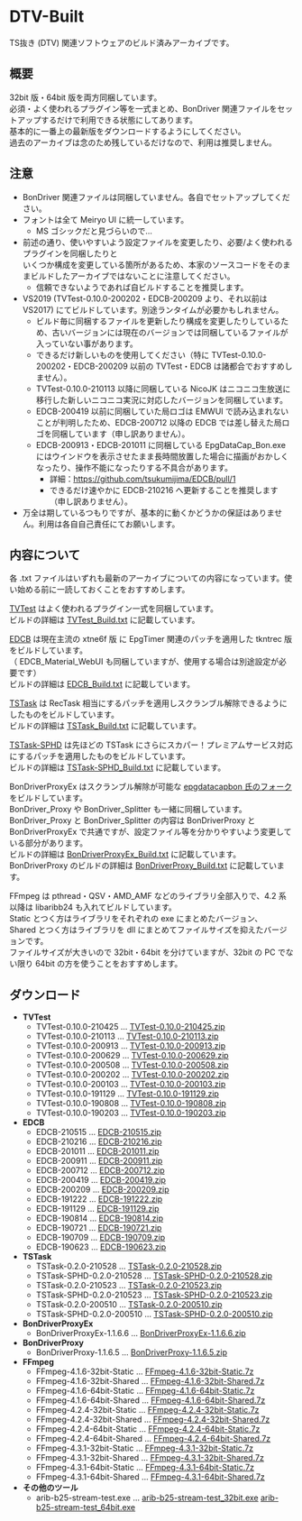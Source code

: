 # DTV-Built
TS抜き (DTV) 関連ソフトウェアのビルド済みアーカイブです。

## 概要
32bit 版・64bit 版を両方同梱しています。  
必須・よく使われるプラグイン等を一式まとめ、BonDriver 関連ファイルをセットアップするだけで利用できる状態にしてあります。  
基本的に一番上の最新版をダウンロードするようにしてください。  
過去のアーカイブは念のため残しているだけなので、利用は推奨しません。

## 注意
- BonDriver 関連ファイルは同梱していません。各自でセットアップしてください。  
- フォントは全て Meiryo UI に統一しています。
  - MS ゴシックだと見づらいので…  
- 前述の通り、使いやすいよう設定ファイルを変更したり、必要/よく使われるプラグインを同梱したりと  
  いくつか構成を変更している箇所があるため、本家のソースコードをそのままビルドしたアーカイブではないことに注意してください。
  - 信頼できないようであれば自ビルドすることを推奨します。
- VS2019 (TVTest-0.10.0-200202・EDCB-200209 より、それ以前は VS2017) にてビルドしています。別途ランタイムが必要かもしれません。
  - ビルド毎に同梱するファイルを更新したり構成を変更したりしているため、古いバージョンには現在のバージョンでは同梱しているファイルが入っていない事があります。  
  - できるだけ新しいものを使用してください（特に TVTest-0.10.0-200202・EDCB-200209 以前の TVTest・EDCB は諸都合でおすすめしません）。
  - TVTest-0.10.0-210113 以降に同梱している NicoJK はニコニコ生放送に移行した新しいニコニコ実況に対応したバージョンを同梱しています。
  - EDCB-200419 以前に同梱していた局ロゴは EMWUI で読み込まれないことが判明したため、EDCB-200712 以降の EDCB では差し替えた局ロゴを同梱しています（申し訳ありません）。
  - EDCB-200913・EDCB-201011 に同梱している EpgDataCap_Bon.exe にはウインドウを表示させたまま長時間放置した場合に描画がおかしくなったり、操作不能になったりする不具合があります。
    - 詳細：https://github.com/tsukumijima/EDCB/pull/1
    - できるだけ速やかに EDCB-210216 へ更新することを推奨します（申し訳ありません）。
- 万全は期しているつもりですが、基本的に動くかどうかの保証はありません。利用は各自自己責任にてお願いします。  

## 内容について
各 .txt ファイルはいずれも最新のアーカイブについての内容になっています。使い始める前に一読しておくことをおすすめします。

[TVTest](https://github.com/tsukumijima/TVTest) はよく使われるプラグイン一式を同梱しています。  
ビルドの詳細は [TVTest_Build.txt](https://github.com/tsukumijima/DTV-Built/blob/master/TVTest_Build.txt) に記載しています。

[EDCB](https://github.com/tsukumijima/EDCB) は現在主流の xtne6f 版 に EpgTimer 関連のパッチを適用した tkntrec 版をビルドしています。  
（ EDCB_Material_WebUI も同梱していますが、使用する場合は別途設定が必要です）  
ビルドの詳細は [EDCB_Build.txt](https://github.com/tsukumijima/DTV-Built/blob/master/EDCB_Build.txt) に記載しています。

[TSTask](https://github.com/tsukumijima/TSTask) は RecTask 相当にするパッチを適用しスクランブル解除できるようにしたものをビルドしています。  
ビルドの詳細は [TSTask_Build.txt](https://github.com/tsukumijima/DTV-Built/blob/master/TSTask_Build.txt) に記載しています。

[TSTask-SPHD](https://github.com/tsukumijima/TSTask/tree/SPHD) は先ほどの TSTask にさらにスカパー！プレミアムサービス対応にするパッチを適用したものをビルドしています。  
ビルドの詳細は [TSTask-SPHD_Build.txt](https://github.com/tsukumijima/DTV-Built/blob/master/TSTask-SPHD_Build.txt) に記載しています。

BonDriverProxyEx はスクランブル解除が可能な [epgdatacapbon 氏のフォーク](https://github.com/epgdatacapbon/BonDriverProxyEx/tree/decode)をビルドしています。  
BonDriver_Proxy や BonDriver_Splitter も一緒に同梱しています。    
BonDriver_Proxy と BonDriver_Splitter の内容は BonDriverProxy と BonDriverProxyEx で共通ですが、設定ファイル等を分かりやすいよう変更している部分があります。  
ビルドの詳細は [BonDriverProxyEx_Build.txt](https://github.com/tsukumijima/DTV-Built/blob/master/BonDriverProxyEx_Build.txt) に記載しています。  
BonDriverProxy のビルドの詳細は [BonDriverProxy_Build.txt](https://github.com/tsukumijima/DTV-Built/blob/master/BonDriverProxy_Build.txt) に記載しています。

FFmpeg は pthread・QSV・AMD_AMF などのライブラリ全部入りで、4.2 系以降は libaribb24 も入れてビルドしています。  
Static とつく方はライブラリをそれぞれの exe にまとめたバージョン、  
Shared とつく方はライブラリを dll にまとめてファイルサイズを抑えたバージョンです。   
ファイルサイズが大きいので 32bit・64bit を分けていますが、32bit の PC でない限り 64bit の方を使うことをおすすめします。

## ダウンロード
 - **TVTest**
   - TVTest-0.10.0-210425 … [TVTest-0.10.0-210425.zip](https://github.com/tsukumijima/DTV-Built/raw/master/TVTest-0.10.0-210425.zip)
   - TVTest-0.10.0-210113 … [TVTest-0.10.0-210113.zip](https://github.com/tsukumijima/DTV-Built/raw/master/TVTest-0.10.0-210113.zip)
   - TVTest-0.10.0-200913 … [TVTest-0.10.0-200913.zip](https://github.com/tsukumijima/DTV-Built/raw/master/TVTest-0.10.0-200913.zip)
   - TVTest-0.10.0-200629 … [TVTest-0.10.0-200629.zip](https://github.com/tsukumijima/DTV-Built/raw/master/TVTest-0.10.0-200629.zip)
   - TVTest-0.10.0-200508 … [TVTest-0.10.0-200508.zip](https://github.com/tsukumijima/DTV-Built/raw/master/TVTest-0.10.0-200508.zip)
   - TVTest-0.10.0-200202 … [TVTest-0.10.0-200202.zip](https://github.com/tsukumijima/DTV-Built/raw/master/TVTest-0.10.0-200202.zip)
   - TVTest-0.10.0-200103 … [TVTest-0.10.0-200103.zip](https://github.com/tsukumijima/DTV-Built/raw/master/TVTest-0.10.0-200103.zip)
   - TVTest-0.10.0-191129 … [TVTest-0.10.0-191129.zip](https://github.com/tsukumijima/DTV-Built/raw/master/TVTest-0.10.0-191129.zip)
   - TVTest-0.10.0-190808 … [TVTest-0.10.0-190808.zip](https://github.com/tsukumijima/DTV-Built/raw/master/TVTest-0.10.0-190808.zip)
   - TVTest-0.10.0-190203 … [TVTest-0.10.0-190203.zip](https://github.com/tsukumijima/DTV-Built/raw/master/TVTest-0.10.0-190203.zip)
 - **EDCB**
   - EDCB-210515 … [EDCB-210515.zip](https://github.com/tsukumijima/DTV-Built/raw/master/EDCB-210515.zip)
   - EDCB-210216 … [EDCB-210216.zip](https://github.com/tsukumijima/DTV-Built/raw/master/EDCB-210216.zip)
   - EDCB-201011 … [EDCB-201011.zip](https://github.com/tsukumijima/DTV-Built/raw/master/EDCB-201011.zip)
   - EDCB-200911 … [EDCB-200911.zip](https://github.com/tsukumijima/DTV-Built/raw/master/EDCB-200911.zip)
   - EDCB-200712 … [EDCB-200712.zip](https://github.com/tsukumijima/DTV-Built/raw/master/EDCB-200712.zip)
   - EDCB-200419 … [EDCB-200419.zip](https://github.com/tsukumijima/DTV-Built/raw/master/EDCB-200419.zip)
   - EDCB-200209 … [EDCB-200209.zip](https://github.com/tsukumijima/DTV-Built/raw/master/EDCB-200209.zip)
   - EDCB-191222 … [EDCB-191222.zip](https://github.com/tsukumijima/DTV-Built/raw/master/EDCB-191222.zip)
   - EDCB-191129 … [EDCB-191129.zip](https://github.com/tsukumijima/DTV-Built/raw/master/EDCB-191129.zip)
   - EDCB-190814 … [EDCB-190814.zip](https://github.com/tsukumijima/DTV-Built/raw/master/EDCB-190814.zip)
   - EDCB-190721 … [EDCB-190721.zip](https://github.com/tsukumijima/DTV-Built/raw/master/EDCB-190721.zip)
   - EDCB-190709 … [EDCB-190709.zip](https://github.com/tsukumijima/DTV-Built/raw/master/EDCB-190709.zip)
   - EDCB-190623 … [EDCB-190623.zip](https://github.com/tsukumijima/DTV-Built/raw/master/EDCB-190623.zip)
 - **TSTask**
   - TSTask-0.2.0-210528 … [TSTask-0.2.0-210528.zip](https://github.com/tsukumijima/DTV-Built/raw/master/TSTask-0.2.0-210528.zip)
   - TSTask-SPHD-0.2.0-210528 … [TSTask-SPHD-0.2.0-210528.zip](https://github.com/tsukumijima/DTV-Built/raw/master/TSTask-SPHD-0.2.0-210528.zip)
   - TSTask-0.2.0-210523 … [TSTask-0.2.0-210523.zip](https://github.com/tsukumijima/DTV-Built/raw/master/TSTask-0.2.0-210523.zip)
   - TSTask-SPHD-0.2.0-210523 … [TSTask-SPHD-0.2.0-210523.zip](https://github.com/tsukumijima/DTV-Built/raw/master/TSTask-SPHD-0.2.0-210523.zip)
   - TSTask-0.2.0-200510 … [TSTask-0.2.0-200510.zip](https://github.com/tsukumijima/DTV-Built/raw/master/TSTask-0.2.0-200510.zip)
   - TSTask-SPHD-0.2.0-200510 … [TSTask-SPHD-0.2.0-200510.zip](https://github.com/tsukumijima/DTV-Built/raw/master/TSTask-SPHD-0.2.0-200510.zip)
 - **BonDriverProxyEx**
   - BonDriverProxyEx-1.1.6.6 … [BonDriverProxyEx-1.1.6.6.zip](https://github.com/tsukumijima/DTV-Built/raw/master/BonDriverProxyEx-1.1.6.6.zip)
 - **BonDriverProxy**
   - BonDriverProxy-1.1.6.5 … [BonDriverProxy-1.1.6.5.zip](https://github.com/tsukumijima/DTV-Built/raw/master/BonDriverProxy-1.1.6.5.zip)
 - **FFmpeg**
   - FFmpeg-4.1.6-32bit-Static … [FFmpeg-4.1.6-32bit-Static.7z](https://github.com/tsukumijima/DTV-Built/raw/master/FFmpeg-4.1.6-32bit-Static.7z)
   - FFmpeg-4.1.6-32bit-Shared … [FFmpeg-4.1.6-32bit-Shared.7z](https://github.com/tsukumijima/DTV-Built/raw/master/FFmpeg-4.1.6-32bit-Shared.7z)
   - FFmpeg-4.1.6-64bit-Static … [FFmpeg-4.1.6-64bit-Static.7z](https://github.com/tsukumijima/DTV-Built/raw/master/FFmpeg-4.1.6-64bit-Static.7z)
   - FFmpeg-4.1.6-64bit-Shared … [FFmpeg-4.1.6-64bit-Shared.7z](https://github.com/tsukumijima/DTV-Built/raw/master/FFmpeg-4.1.6-64bit-Shared.7z)
   - FFmpeg-4.2.4-32bit-Static … [FFmpeg-4.2.4-32bit-Static.7z](https://github.com/tsukumijima/DTV-Built/raw/master/FFmpeg-4.2.4-32bit-Static.7z)
   - FFmpeg-4.2.4-32bit-Shared … [FFmpeg-4.2.4-32bit-Shared.7z](https://github.com/tsukumijima/DTV-Built/raw/master/FFmpeg-4.2.4-32bit-Shared.7z)
   - FFmpeg-4.2.4-64bit-Static … [FFmpeg-4.2.4-64bit-Static.7z](https://github.com/tsukumijima/DTV-Built/raw/master/FFmpeg-4.2.4-64bit-Static.7z)
   - FFmpeg-4.2.4-64bit-Shared … [FFmpeg-4.2.4-64bit-Shared.7z](https://github.com/tsukumijima/DTV-Built/raw/master/FFmpeg-4.2.4-64bit-Shared.7z)
   - FFmpeg-4.3.1-32bit-Static … [FFmpeg-4.3.1-32bit-Static.7z](https://github.com/tsukumijima/DTV-Built/raw/master/FFmpeg-4.3.1-32bit-Static.7z)
   - FFmpeg-4.3.1-32bit-Shared … [FFmpeg-4.3.1-32bit-Shared.7z](https://github.com/tsukumijima/DTV-Built/raw/master/FFmpeg-4.3.1-32bit-Shared.7z)
   - FFmpeg-4.3.1-64bit-Static … [FFmpeg-4.3.1-64bit-Static.7z](https://github.com/tsukumijima/DTV-Built/raw/master/FFmpeg-4.3.1-64bit-Static.7z)
   - FFmpeg-4.3.1-64bit-Shared … [FFmpeg-4.3.1-64bit-Shared.7z](https://github.com/tsukumijima/DTV-Built/raw/master/FFmpeg-4.3.1-64bit-Shared.7z)
  - **その他のツール**
    - arib-b25-stream-test.exe … [arib-b25-stream-test_32bit.exe](https://github.com/tsukumijima/DTV-Built/raw/master/arib-b25-stream-test_32bit.exe) [arib-b25-stream-test_64bit.exe](https://github.com/tsukumijima/DTV-Built/raw/master/arib-b25-stream-test_64bit.exe)